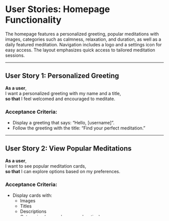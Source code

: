 # User Stories: Homepage Functionality

The homepage features a personalized greeting, popular meditations with images, categories such as calmness, relaxation, and duration, as well as a daily featured meditation. Navigation includes a logo and a settings icon for easy access. The layout emphasizes quick access to tailored meditation sessions.

---

## User Story 1: Personalized Greeting

**As a user**,  
I want a personalized greeting with my name and a title,  
**so that** I feel welcomed and encouraged to meditate.

### Acceptance Criteria:
- Display a greeting that says: “Hello, [username]”.
- Follow the greeting with the title: “Find your perfect meditation.”

---

## User Story 2: View Popular Meditations

**As a user**,  
I want to see popular meditation cards,  
**so that** I can explore options based on my preferences.

### Acceptance Criteria:
- Display cards with:
  - Images
  - Titles
  - Descriptions
  - Categories (e.g., calmness, relaxation)
  - Duration (e.g., 10 or 15 minutes)

---

## User Story 3: Daily Featured Meditation

**As a user**,  
I want a daily featured meditation,  
**so that** I can quickly access a recommended session.

### Acceptance Criteria:
- Display one meditation in a dedicated section.
- Include:
  - Image
  - Title
  - Category
  - Duration

---

## User Story 4: Intuitive Navigation Icons

**As a user**,  
I want intuitive navigation icons,  
**so that** I can easily move around the app.

### Acceptance Criteria:
- Display a logo in the top-left corner.
- Display a settings icon in the top-right corner.
